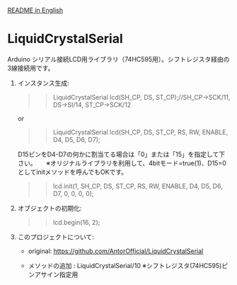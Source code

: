 [README in English](./README-en.md)

# LiquidCrystalSerial
Arduino シリアル接続LCD用ライブラリ（74HC595用）。シフトレジスタ経由の3線接続用です。

1. インスタンス生成: 
   >> LiquidCrystalSerial lcd(SH_CP, DS, ST_CP);//SH_CP->SCK/11, DS->SI/14, ST_CP->SCK/12
   
   or
   
   >> LiquidCrystalSerial lcd(SH_CP, DS, ST_CP, RS, RW, ENABLE, D4, D5, D6, D7);

   D15ピンをD4-D7の何かに割当てる場合は「0」または「15」を指定して下さい。
　 ※オリジナルライブラリを利用して、4bitモード=true(1)、D15=0としてinitメソッドを呼んでもOKです。
   >> lcd.init(1, SH_CP, DS, ST_CP, RS, RW, ENABLE, D4, D5, D6, D7, 0, 0, 0, 0);


2. オブジェクトの初期化:
   >> lcd.begin(16, 2);


3. このプロジェクトについて:
   - original: https://github.com/AntorOfficial/LiquidCrystalSerial
   
   - メソッドの追加 :  LiquidCrystalSerial/10 ※シフトレジスタ(74HC595)ピンアサイン指定用
 
